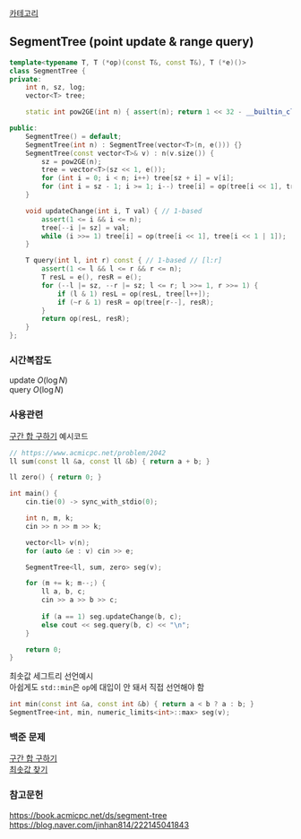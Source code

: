 [카테고리](/README.md)
## SegmentTree (point update & range query)
```cpp
template<typename T, T (*op)(const T&, const T&), T (*e)()>
class SegmentTree {
private:
    int n, sz, log;
    vector<T> tree;

    static int pow2GE(int n) { assert(n); return 1 << 32 - __builtin_clz(n) - !(n & ~-n); }

public:
    SegmentTree() = default;
    SegmentTree(int n) : SegmentTree(vector<T>(n, e())) {}
    SegmentTree(const vector<T>& v) : n(v.size()) {
        sz = pow2GE(n);
        tree = vector<T>(sz << 1, e());
        for (int i = 0; i < n; i++) tree[sz + i] = v[i];
        for (int i = sz - 1; i >= 1; i--) tree[i] = op(tree[i << 1], tree[i << 1 | 1]); 
    }

    void updateChange(int i, T val) { // 1-based
        assert(1 <= i && i <= n);
        tree[--i |= sz] = val;
        while (i >>= 1) tree[i] = op(tree[i << 1], tree[i << 1 | 1]); 
    }

    T query(int l, int r) const { // 1-based // [l:r]
        assert(1 <= l && l <= r && r <= n);
        T resL = e(), resR = e();
        for (--l |= sz, --r |= sz; l <= r; l >>= 1, r >>= 1) {
            if (l & 1) resL = op(resL, tree[l++]);
            if (~r & 1) resR = op(tree[r--], resR);
        }
        return op(resL, resR);
    }
};
```
### 시간복잡도
update $O(\log{N})$   
query $O(\log{N})$   

### 사용관련
[구간 합 구하기](https://www.acmicpc.net/problem/2042) 예시코드
```cpp
// https://www.acmicpc.net/problem/2042
ll sum(const ll &a, const ll &b) { return a + b; }

ll zero() { return 0; }

int main() {
    cin.tie(0) -> sync_with_stdio(0);

    int n, m, k;
    cin >> n >> m >> k;

    vector<ll> v(n);
    for (auto &e : v) cin >> e;

    SegmentTree<ll, sum, zero> seg(v);

    for (m += k; m--;) {
        ll a, b, c;
        cin >> a >> b >> c;
        
        if (a == 1) seg.updateChange(b, c);
        else cout << seg.query(b, c) << "\n";
    }

    return 0;
}
```

최솟값 세그트리 선언예시   
아쉽게도 `std::min`은 `op`에 대입이 안 돼서 직접 선언해야 함   
```cpp
int min(const int &a, const int &b) { return a < b ? a : b; }
SegmentTree<int, min, numeric_limits<int>::max> seg(v);
```

### 백준 문제
[구간 합 구하기](https://www.acmicpc.net/problem/2042)   
[최솟값 찾기](https://www.acmicpc.net/problem/11003)   

### 참고문헌
https://book.acmicpc.net/ds/segment-tree   
https://blog.naver.com/jinhan814/222145041843   